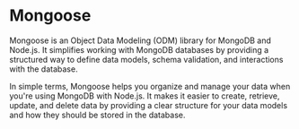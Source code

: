 # Mongoose

Mongoose is an Object Data Modeling (ODM) library for MongoDB and Node.js. It simplifies working with MongoDB databases by providing a structured way to define data models, schema validation, and interactions with the database.

In simple terms, Mongoose helps you organize and manage your data when you're using MongoDB with Node.js. It makes it easier to create, retrieve, update, and delete data by providing a clear structure for your data models and how they should be stored in the database.